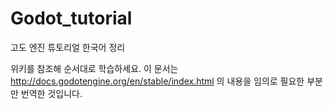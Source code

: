 # Godot_tutorial
고도 엔진 튜토리얼 한국어 정리


위키를 참조해 순서대로 학습하세요.
이 문서는 http://docs.godotengine.org/en/stable/index.html 의 내용을
임의로 필요한 부분만 번역한 것입니다.
